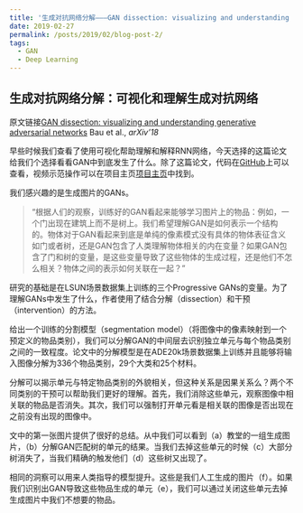 ```yaml
---
title: '生成对抗网络分解———GAN dissection: visualizing and understanding generative adversarial networks'
date: 2019-02-27
permalink: /posts/2019/02/blog-post-2/
tags:
  - GAN
  - Deep Learning
---
```


## 生成对抗网络分解：可视化和理解生成对抗网络

原文链接[GAN dissection: visualizing and understanding generative adversarial networks](https://arxiv.org/abs/1811.10597) Bau et al., *arXiv’18*

早些时候我们查看了使用可视化帮助理解和解释RNN网络，今天选择的这篇论文给我们个选择看看GAN中到底发生了什么。除了这篇论文，代码在[GitHub](https://github.com/CSAILVision/GANDissect)上可以查看，视频示范操作可以在项目主页[项目主页](https://gandissect.csail.mit.edu/)中找到。

我们感兴趣的是生成图片的GANs。

> “根据人们的观察，训练好的GAN看起来能够学习图片上的物品：例如，一个门出现在建筑上而不是树上。我们希望理解GAN是如何表示一个结构的。物体对于GAN看起来到底是单纯的像素模式没有具体的物体表征含义如门或者树，还是GAN包含了人类理解物体相关的内在变量？如果GAN包含了门和树的变量，是这些变量导致了这些物体的生成过程，还是他们不怎么相关？物体之间的表示如何关联在一起？”

研究的基础是在LSUN场景数据集上训练的三个Progressive GANs的变量。为了理解GANs中发生了什么，作者使用了结合分解（dissection）和干预（intervention）的方法。

给出一个训练的分割模型（segmentation model）（将图像中的像素映射到一个预定义的物品类别），我们可以分解GAN的中间层去识别独立单元与每个物品类别之间的一致程度。论文中的分解模型是在ADE20k场景数据集上训练并且能够将输入图像分解为336个物品类别，29个大类和25个材料。

分解可以揭示单元与特定物品类别的外貌相关，但这种关系是因果关系么？两个不同类别的干预可以帮助我们更好的理解。首先，我们消除这些单元，观察图像中相关联的物品是否消失。其次，我们可以强制打开单元看是相关联的图像是否出现在之前没有出现的图像中。

文中的第一张图片提供了很好的总结。从中我们可以看到（a）教堂的一组生成图片，（b）分解GAN匹配树的单元的结果。当我们去掉这些单元的时候（c）大部分树消失了，当我们精确的触发他们（d）这些树又出现了。

相同的洞察可以用来人类指导的模型提升。这些是我们人工生成的图片（f）。如果我们识别出GAN导致这些物品生成的单元（e），我们可以通过关闭这些单元去掉生成图片中我们不想要的物品。
